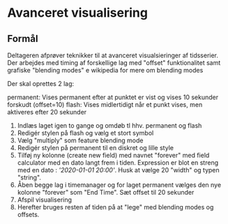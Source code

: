 # Avanceret visualisering

## Formål

Deltageren afprøver teknikker til at avanceret visualsieringer af tidsserier. Der arbejdes med timing af forskellige lag med "offset" funktionalitet samt grafiske "blending modes" e wikipedia for mere om blending modes

Der skal oprettes 2 lag:

permanent: Vises permanent efter at punktet er vist og vises 10 sekunder forskudt (offset=10)
flash: Vises midlertidigt når et punkt vises, men aktiveres efter 20 sekunder

1. Indlæs laget igen to gange og omdøb tl hhv. permanent og flash
2. Redigér stylen på flash og vælg et stort symbol
3. Vælg "multiply" som feature blending mode
4. Redigér stylen på permanent til en diskret og lille style
5. Tilføj ny kolonne (create new field) med navnet "forever" med field calculator med en dato langt frem i tiden. Expression er blot en streng med en dato : *'2020-01-01 20:00'*. Husk at vælge 20 "width" og typen "string". 
6. Åben begge lag i timemanager og for laget permanent vælges den nye kolonne "forever" som  "End Time". Sæt offset til 20 sekunder
7. Afspil visualisering
8. Herefter bruges resten af tiden på at "lege" med blending modes og offsets.